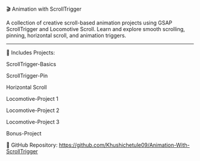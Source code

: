 🎬 Animation with ScrollTrigger

A collection of creative scroll-based animation projects using GSAP ScrollTrigger and Locomotive Scroll. Learn and explore smooth scrolling, pinning, horizontal scroll, and animation triggers.

---

🧩 Includes Projects:

ScrollTrigger-Basics

ScrollTrigger-Pin

Horizontal Scroll

Locomotive-Project 1

Locomotive-Project 2

Locomotive-Project 3

Bonus-Project


🔗 GitHub Repository: https://github.com/Khushichetule09/Animation-With-ScrollTrigger